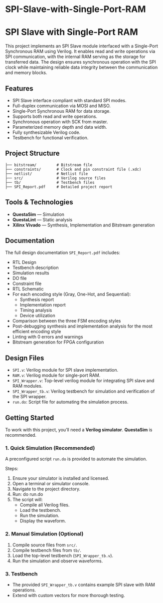 # SPI-Slave-with-Single-Port-RAM
# SPI Slave with Single-Port RAM

This project implements an SPI Slave module interfaced with a Single-Port Synchronous RAM using Verilog.
It enables read and write operations via SPI communication, with the internal RAM serving as the storage for transferred data. The design ensures synchronous operation with the SPI clock while maintaining reliable data integrity between the communication and memory blocks.

## Features

- SPI Slave interface compliant with standard SPI modes.
- Full-duplex communication via MOSI and MISO.
- Single-Port Synchronous RAM for data storage.
- Supports both read and write operations.
- Synchronous operation with SCK from master.
- Parameterized memory depth and data width.
- Fully synthesizable Verilog code.
- Testbench for functional verification.

## Project Structure

```
├── bitstream/         # Bitstream file
├── constraints/       # Clock and pin constraint file (.xdc)
├── netlist/           # Netlist file
├── src/               # Verilog source files
├── tb/                # Testbench files
├── SPI_Report.pdf     # Detailed project report
```

## Tools & Technologies

- **QuestaSim** — Simulation
- **QuestaLint** — Static analysis
- **Xilinx Vivado** — Synthesis, Implementation and Bitstream generation

## Documentation

The full design documentation `SPI_Report.pdf` includes:
- RTL Design  
- Testbench description  
- Simulation results  
- DO file
- Constraint file
- RTL Schematic  
- For each encoding style (Gray, One-Hot, and Sequential):
  - Synthesis report  
  - Implementation report  
  - Timing analysis  
  - Device utilization 
- Comparison between the three FSM encoding styles
- Post-debugging synthesis and implementation analysis for the most efficient encoding style 
- Linting with 0 errors and warnings
- Bitstream generation for FPGA configuration

## Design Files

- `SPI.v`: Verilog module for SPI slave implementation.  
- `RAM.v`: Verilog module for single-port RAM.  
- `SPI_Wrapper.v`: Top-level verilog module for integrating SPI slave and RAM modules.  
- `SPI_Wrapper_tb.v`: Verilog testbench for simulation and verification of the SPI wrapper.  
- `run.do`: Script file for automating the simulation process.  

## Getting Started

To work with this project, you’ll need a **Verilog simulator**. 
**QuestaSim** is recommended.

### 1. Quick Simulation (Recommended)

A preconfigured script `run.do` is provided to automate the simulation.

Steps:
1. Ensure your simulator is installed and licensed.
2. Open a terminal or simulator console.
3. Navigate to the project directory.
4. Run:
   do run.do
5. The script will:
   - Compile all Verilog files.
   - Load the testbench.
   - Run the simulation.
   - Display the waveform.

### 2. Manual Simulation (Optional)

1. Compile source files from `src/`.
2. Compile testbench files from `tb/`.
3. Load the top-level testbench (`SPI_Wrapper_tb.v`).
4. Run the simulation and observe waveforms.

### 3. Testbench

- The provided `SPI_Wrapper_tb.v` contains example SPI slave with RAM operations.
- Extend with custom vectors for more thorough testing.
